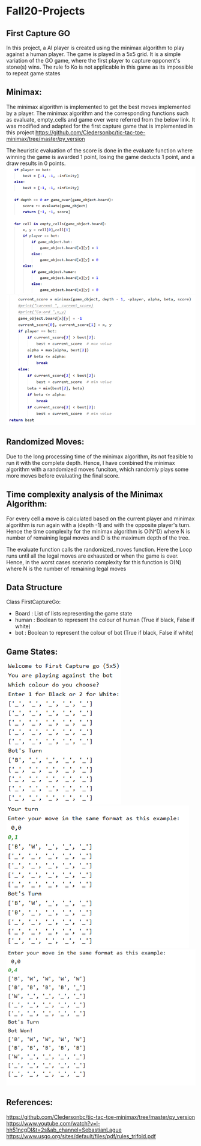 # Fall20-Projects
## First Capture GO
In this project, a AI player is created using the minimax algorithm to play against a human player.
The game is played in a 5x5 grid.
It is a simple variation of the GO game, where the first player to capture opponent's stone(s) wins.
The rule fo Ko is not applicable in this game as its impossible to repeat game states


## Minimax:
The minimax algorithm is implemented to get the best moves implemented by a player. 
The minimax algorithm and the corresponding functions such as evaluate, empty_cells and game over were referred from the below link. It was modified and adapted for the first capture game that is implemented in this project
https://github.com/Cledersonbc/tic-tac-toe-minimax/tree/master/py_version

The heuristic evaluation of the score is done in the evaluate function where winning the game is awarded 1 point, losing the game deducts 1 point, and a draw results in 0 points.
![alt text](https://github.com/siddharthshetty08/Fall20-Projects/blob/main/images/minimax1.PNG)
<br>
![alt text](https://github.com/siddharthshetty08/Fall20-Projects/blob/main/images/minimax2.PNG)
## Randomized Moves:
Due to the long processing time of the minimax algorithm, its not feasible to run it with the complete depth. Hence, I have combined the minimax algorithm with a randomized moves funciton, which randomly plays some more moves before evaluating the final score.

## Time complexity analysis of the Minimax Algorithm:
For every cell a move is calculated based on the current player and minimax algorithm is run again with a (depth -1) and with the opposite player's turn.
Hence the time complexity for the minimax algorithm is O(N^D) where N  is number of remaining legal moves and D is the maximum depth of the tree.

The evaluate function calls the randomized_moves function. Here the Loop runs until all the legal moves are exhausted or when the game is over. Hence, in the worst cases scenario complexity for this function is O(N) where N is the number of remaining legal moves

## Data Structure
Class
FirstCaptureGo:
* Board : List of lists representing the game state
* human : Boolean to represent the colour of human (True if black, False if white)
* bot : Boolean to represent the colour of bot (True if black, False if white)

## Game States:
![alt text](https://github.com/siddharthshetty08/Fall20-Projects/blob/main/images/game_snapshot.PNG)
<br>
![alt text](https://github.com/siddharthshetty08/Fall20-Projects/blob/main/images/game_snapshot1.PNG)
![alt text](https://github.com/siddharthshetty08/Fall20-Projects/blob/main/images/game_snapshot3.PNG)

## References:
https://github.com/Cledersonbc/tic-tac-toe-minimax/tree/master/py_version
https://www.youtube.com/watch?v=l-hh51ncgDI&t=2s&ab_channel=SebastianLague
https://www.usgo.org/sites/default/files/pdf/rules_trifold.pdf
